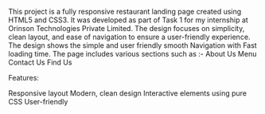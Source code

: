 This project is a fully responsive restaurant landing page created using HTML5 and CSS3.
It was developed as part of Task 1 for my internship at Orinson Technologies Private Limited.
The design focuses on simplicity, clean layout, and ease of navigation to ensure a user-friendly experience.
The design shows the simple and user friendly smooth Navigation with Fast loading time.
The page includes various sections such as :-
                                            About Us
                                            Menu
                                            Contact Us
                                            Find Us


Features:

Responsive layout
Modern, clean design
Interactive elements using pure CSS
User-friendly
